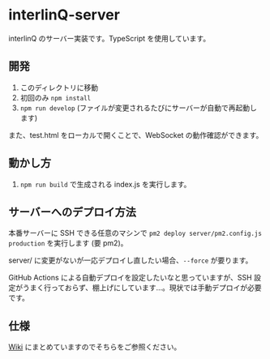 # interlinQ-server

interlinQ のサーバー実装です。TypeScript を使用しています。

## 開発

1. このディレクトリに移動
1. 初回のみ `npm install`
1. `npm run develop` (ファイルが変更されるたびにサーバーが自動で再起動します)

また、test.html をローカルで開くことで、WebSocket の動作確認ができます。

## 動かし方

1. `npm run build` で生成される index.js を実行します。

## サーバーへのデプロイ方法

本番サーバーに SSH できる任意のマシンで `pm2 deploy server/pm2.config.js production` を実行します (要 pm2)。

server/ に変更がないが一応デプロイし直したい場合、`--force` が要ります。

GitHub Actions による自動デプロイを設定したいなと思っていますが、SSH 設定がうまく行っておらず、棚上げにしています…。現状では手動デプロイが必要です。

## 仕様

[Wiki](https://github.com/il2021/interlinQ/wiki/%E9%80%9A%E4%BF%A1%E4%BB%95%E6%A7%98-(API-%E3%81%A8-socket-event)) にまとめていますのでそちらをご参照ください。
